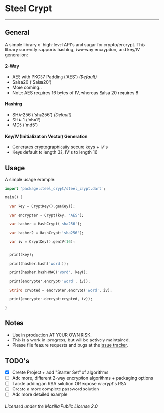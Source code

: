 # Steel Crypt
---
## General

A simple library of high-level API's and sugar for crypto/encrypt. This 
library currently supports hashing, two-way encryption, and key/IV generation:

#### 2-Way
* AES with PKCS7 Padding ('AES') _(Default)_
* Salsa20 ('Salsa20')
* More coming...
* Note: AES requires 16 bytes of IV, whereas Salsa 20 requires 8

#### Hashing
* SHA-256  ('sha256') _(Default)_
* SHA-1 ('sha1')
* MD5 ('md5')

#### Key/IV (Initialization Vector) Generation
* Generates cryptographically secure keys + IV's
* Keys default to length 32, IV's to length 16


## Usage

A simple usage example:

```dart
import 'package:steel_crypt/steel_crypt.dart';

main() {

  var key = CryptKey().genKey();

  var encrypter = Crypt(key, 'AES');

  var hasher = HashCrypt('sha256');

  var hasher2 = HashCrypt('sha256');

  var iv = CryptKey().genIV(16);


  print(key);

  print(hasher.hash('word'));

  print(hasher.hashHMAC('word', key));

  print(encrypter.encrypt('word', iv));

  String crypted = encrypter.encrypt('word', iv);

  print(encrypter.decrypt(crypted, iv));

}
```

## Notes

* Use in production AT YOUR OWN RISK.
* This is a work-in-progress, but will be actively maintained.
* Please file feature requests and bugs at the [issue tracker][tracker].

[tracker]: https://github.com/AKushWarrior/steel_crypt/issues

## TODO's

- [x] Create Project + add "Starter Set" of algorithms
- [ ] Add more, different 2-way encryption algorithms + packaging options
- [ ] Tackle adding an RSA solution OR expose _encrypt_'s RSA
- [ ] Create a more complete password solution
- [ ] Add more detailed example

###### Licensed under the Mozilla Public License 2.0
